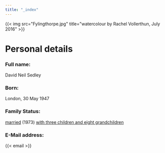 ```yaml
---
title: "_index"
---
```


{{< img src="Fylingthorpe.jpg" title="watercolour by Rachel Vollerthun, July 2016" >}}


# Personal details

### Full name:
David Neil Sedley

### Born:
London, 30 May 1947

### Family Status:
[married](./bev_sedley/about) (1973) [with three children and eight grandchildren](./kids/all)


### E-Mail address:
{{< email >}}

